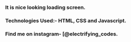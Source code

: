 ### It is nice looking loading screen.

### Technologies Used:- HTML, CSS and Javascript.

### Find me on instagram- [@electrifying_codes.

[Instagram]: https://www.instagram.com/electrifying_codes